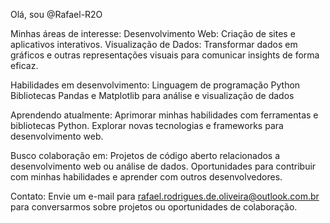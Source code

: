 Olá, sou @Rafael-R2O

Minhas áreas de interesse:
Desenvolvimento Web: Criação de sites e aplicativos interativos.
Visualização de Dados: Transformar dados em gráficos e outras representações visuais para comunicar insights de forma eficaz.

Habilidades em desenvolvimento:
Linguagem de programação Python
Bibliotecas Pandas e Matplotlib para análise e visualização de dados

Aprendendo atualmente:
Aprimorar minhas habilidades com ferramentas e bibliotecas Python.
Explorar novas tecnologias e frameworks para desenvolvimento web.

Busco colaboração em:
Projetos de código aberto relacionados a desenvolvimento web ou análise de dados.
Oportunidades para contribuir com minhas habilidades e aprender com outros desenvolvedores.

Contato:
Envie um e-mail para rafael.rodrigues.de.oliveira@outlook.com.br para conversarmos sobre projetos ou oportunidades de colaboração.
